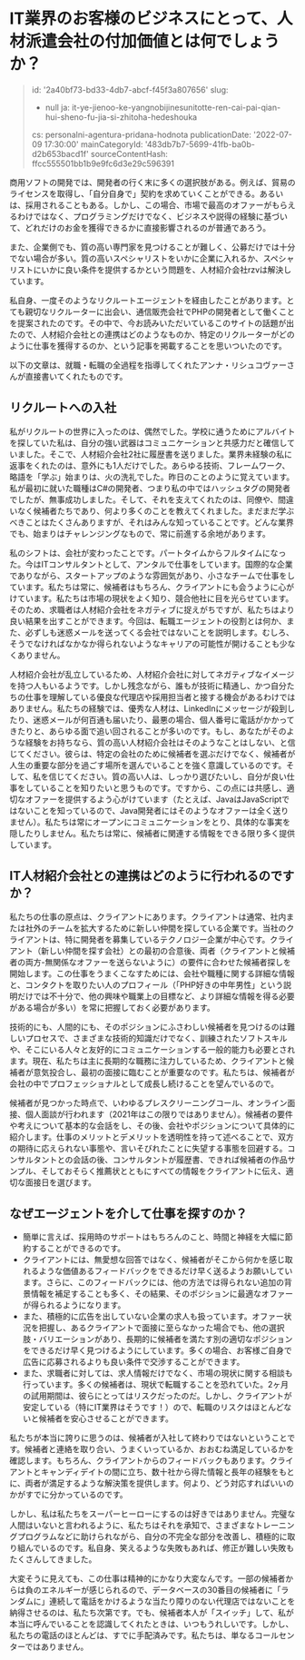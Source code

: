 IT業界のお客様のビジネスにとって、人材派遣会社の付加価値とは何でしょうか？
======================================

> id: '2a40bf73-bd33-4db7-abcf-f45f3a807656'
> slug:
> 	- null
> 	ja: it-ye-jienoo-ke-yangnobijinesunitotte-ren-cai-pai-qian-hui-sheno-fu-jia-si-zhitoha-hedeshouka
> 
> cs: personalni-agentura-pridana-hodnota
> publicationDate: '2022-07-09 17:30:00'
> mainCategoryId: '483db7b7-5699-41fb-ba0b-d2b653bacd1f'
> sourceContentHash: ffcc555501bb1b9e9fc6d3e29c596391

商用ソフトの開発では、開発者の行く末に多くの選択肢がある。例えば、貿易のライセンスを取得し、「自分自身で」契約を求めていくことができる。あるいは、採用されることもある。しかし、この場合、市場で最高のオファーがもらえるわけではなく、プログラミングだけでなく、ビジネスや説得の経験に基づいて、どれだけのお金を獲得できるかに直接影響されるのが普通であろう。

また、企業側でも、質の高い専門家を見つけることが難しく、公募だけでは十分でない場合が多い。質の高いスペシャリストをいかに企業に入れるか、スペシャリストにいかに良い条件を提供するかという問題を、人材紹介会社rzvは解決しています。

私自身、一度そのようなリクルートエージェントを経由したことがあります。とても親切なリクルーターに出会い、通信販売会社でPHPの開発者として働くことを提案されたのです。その中で、今お読みいただいているこのサイトの話題が出たので、人材紹介会社との連携はどのようなものか、特定のリクルーターがどのように仕事を獲得するのか、という記事を掲載することを思いついたのです。

以下の文章は、就職・転職の全過程を指導してくれたアンナ・リシュコヴァーさんが直接書いてくれたものです。

リクルートへの入社
-------------------------

私がリクルートの世界に入ったのは、偶然でした。学校に通うためにアルバイトを探していた私は、自分の強い武器はコミュニケーションと共感力だと確信していました。そこで、人材紹介会社2社に履歴書を送りました。業界未経験の私に返事をくれたのは、意外にも1人だけでした。あらゆる技術、フレームワーク、略語を「学ぶ」始まりは、火の洗礼でした。昨日のことのように覚えています。私が最初に就いた職種はC#の開発者、つまり私の中ではハッシュタグの開発者でしたが、無事成功しました。そして、それを支えてくれたのは、同僚や、間違いなく候補者たちであり、何より多くのことを教えてくれました。まだまだ学ぶべきことはたくさんありますが、それはみんな知っていることです。どんな業界でも、始まりはチャレンジングなもので、常に前進する余地があります。

私のシフトは、会社が変わったことです。パートタイムからフルタイムになった。今はITコンサルタントとして、アンタルで仕事をしています。国際的な企業でありながら、スタートアップのような雰囲気があり、小さなチームで仕事をしています。私たちは常に、候補者はもちろん、クライアントにも会うように心がけています。私たちは市場の現状をよく知り、競合他社に目を光らせています。そのため、求職者は人材紹介会社をネガティブに捉えがちですが、私たちはより良い結果を出すことができます。今回は、転職エージェントの役割とは何か、また、必ずしも迷惑メールを送ってくる会社ではないことを説明します。むしろ、そうでなければなかなか得られないようなキャリアの可能性が開けることも少なくありません。

人材紹介会社が乱立しているため、人材紹介会社に対してネガティブなイメージを持つ人もいるようです。しかし残念ながら、誰もが技術に精通し、かつ自分たちの仕事を理解している優良な代理店や採用担当者と接する機会があるわけではありません。私たちの経験では、優秀な人材は、LinkedInにメッセージが殺到したり、迷惑メールが何百通も届いたり、最悪の場合、個人番号に電話がかかってきたりと、あらゆる面で追い回されることが多いのです。もし、あなたがそのような経験をお持ちなら、質の高い人材紹介会社はそのようなことはしない、と信じてください。彼らは、特定の会社のために候補者を選ぶだけでなく、候補者が人生の重要な部分を過ごす場所を選んでいることを強く意識しているのです。そして、私を信じてください。質の高い人は、しっかり選びたいし、自分が良い仕事をしていることを知りたいと思うものです。ですから、この点には共感し、適切なオファーを提供するよう心がけています（たとえば、JavaはJavaScriptではないことを知っているので、Java開発者にはそのようなオファーは全く送りません）。私たちは常にオープンにコミュニケーションをとり、具体的な事実を隠したりしません。私たちは常に、候補者に関連する情報をできる限り多く提供しています。

IT人材紹介会社との連携はどのように行われるのですか？
-------------------------------------------------

私たちの仕事の原点は、クライアントにあります。クライアントは通常、社内または社外のチームを拡大するために新しい仲間を探している企業です。当社のクライアントは、特に開発者を募集しているテクノロジー企業が中心です。クライアント（新しい仲間を探す会社）との最初の合意後、両者（クライアントと候補者の両方-無関係なオファーを送らないように）の要件に合わせた候補者探しを開始します。この仕事をうまくこなすためには、会社や職種に関する詳細な情報と、コンタクトを取りたい人のプロフィール（「PHP好きの中年男性」という説明だけでは不十分で、他の興味や職業上の目標など、より詳細な情報を得る必要がある場合が多い）を常に把握しておく必要があります。

技術的にも、人間的にも、そのポジションにふさわしい候補者を見つけるのは難しいプロセスで、さまざまな技術的知識だけでなく、訓練されたソフトスキルや、そこにいる人々と友好的にコミュニケーションする一般的能力も必要とされます。現在、私たちは主に長期的な職務に注力しているため、クライアントと候補者が意気投合し、最初の面接に臨むことが重要なのです。私たちは、候補者が会社の中でプロフェッショナルとして成長し続けることを望んでいるので。

候補者が見つかった時点で、いわゆるプレスクリーニングコール、オンライン面接、個人面談が行われます（2021年はこの限りではありません）。候補者の要件や考えについて基本的な会話をし、その後、会社やポジションについて具体的に紹介します。仕事のメリットとデメリットを透明性を持って述べることで、双方の期待に応えられない事態や、言いそびれたことに失望する事態を回避する。コンサルタントとの会話の後、コンサルタントが履歴書、できれば候補者の作品サンプル、そしておそらく推薦状とともにすべての情報をクライアントに伝え、適切な面接日を選びます。

なぜエージェントを介して仕事を探すのか？
--------------------------------

- 簡単に言えば、採用時のサポートはもちろんのこと、時間と神経を大幅に節約することができるのです。
- クライアントには、無愛想な回答ではなく、候補者がそこから何かを感じ取れるような価値あるフィードバックをできるだけ早く送るようお願いしています。さらに、このフィードバックには、他の方法では得られない追加の背景情報を補足することも多く、その結果、そのポジションに最適なオファーが得られるようになります。
- また、積極的に広告を出していない企業の求人も扱っています。オファー状況を把握し、あるクライアントで面接に至らなかった場合でも、他の選択肢・バリエーションがあり、長期的に候補者を満たす別の適切なポジションをできるだけ早く見つけるようにしています。多くの場合、お客様ご自身で広告に応募されるよりも良い条件で交渉することができます。
- また、求職者に対しては、求人情報だけでなく、市場の現状に関する相談も行っています。多くの候補者は、現状で転職することを恐れていた。2ヶ月の試用期間は、彼らにとってはリスクだったのだ。しかし、クライアントが安定している（特にIT業界はそうです！）ので、転職のリスクはほとんどないと候補者を安心させることができます。

私たちが本当に誇りに思うのは、候補者が入社して終わりではないということです。候補者と連絡を取り合い、うまくいっているか、おおむね満足しているかを確認します。もちろん、クライアントからのフィードバックもあります。クライアントとキャンディデイトの間に立ち、数十社から得た情報と長年の経験をもとに、両者が満足するような解決策を提供します。何より、どう対応すればいいのかがすでに分かっているのです。

しかし、私は私たちをスーパーヒーローにするのは好きではありません。完璧な人間はいないと言われるように、私たちはそれを承知で、さまざまなトレーニングプログラムなどに助けられながら、自分の不完全な部分を改善し、積極的に取り組んでいるのです。私自身、笑えるような失敗もあれば、修正が難しい失敗もたくさんしてきました。

大変そうに見えても、この仕事は精神的にかなり大変なんです。一部の候補者からは負のエネルギーが感じられるので、データベースの30番目の候補者に「ランダムに」連続して電話をかけるような当たり障りのない代理店ではないことを納得させるのは、私たち次第です。でも、候補者本人が「スイッチ」して、私が本当に呼んでいることを認識してくれたときは、いつもうれしいです。しかし、私たちの電話のほとんどは、すでに手配済みです。私たちは、単なるコールセンターではありません。
